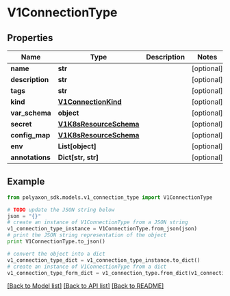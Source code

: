 # V1ConnectionType


## Properties
Name | Type | Description | Notes
------------ | ------------- | ------------- | -------------
**name** | **str** |  | [optional] 
**description** | **str** |  | [optional] 
**tags** | **str** |  | [optional] 
**kind** | [**V1ConnectionKind**](V1ConnectionKind.md) |  | [optional] 
**var_schema** | **object** |  | [optional] 
**secret** | [**V1K8sResourceSchema**](V1K8sResourceSchema.md) |  | [optional] 
**config_map** | [**V1K8sResourceSchema**](V1K8sResourceSchema.md) |  | [optional] 
**env** | **List[object]** |  | [optional] 
**annotations** | **Dict[str, str]** |  | [optional] 

## Example

```python
from polyaxon_sdk.models.v1_connection_type import V1ConnectionType

# TODO update the JSON string below
json = "{}"
# create an instance of V1ConnectionType from a JSON string
v1_connection_type_instance = V1ConnectionType.from_json(json)
# print the JSON string representation of the object
print V1ConnectionType.to_json()

# convert the object into a dict
v1_connection_type_dict = v1_connection_type_instance.to_dict()
# create an instance of V1ConnectionType from a dict
v1_connection_type_form_dict = v1_connection_type.from_dict(v1_connection_type_dict)
```
[[Back to Model list]](../README.md#documentation-for-models) [[Back to API list]](../README.md#documentation-for-api-endpoints) [[Back to README]](../README.md)


